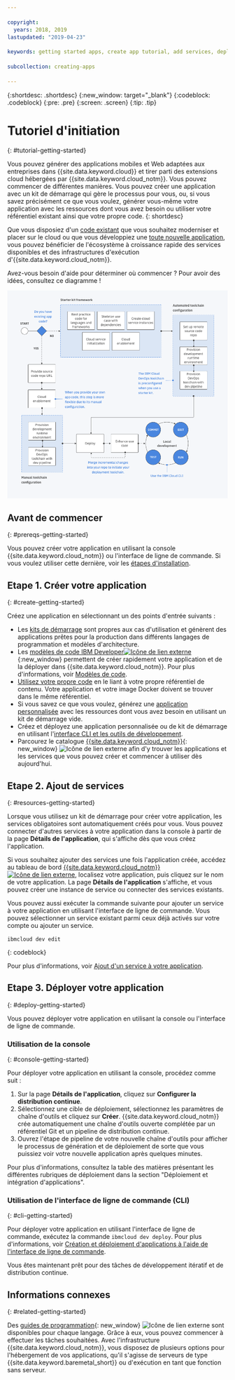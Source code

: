 ```yaml
---

copyright:
  years: 2018, 2019
lastupdated: "2019-04-23"

keywords: getting started apps, create app tutorial, add services, deploy apps, create app, app tutorial

subcollection: creating-apps

---
```


{:shortdesc: .shortdesc}
{:new_window: target="_blank"}
{:codeblock: .codeblock}
{:pre: .pre}
{:screen: .screen}
{:tip: .tip}

# Tutoriel d'initiation
{: #tutorial-getting-started}

Vous pouvez générer des applications mobiles et Web adaptées aux entreprises dans {{site.data.keyword.cloud}} et tirer parti des extensions cloud hébergées par {{site.data.keyword.cloud_notm}}. Vous pouvez commencer de différentes manières. Vous pouvez créer une application avec un kit de démarrage qui gère le processus pour vous, ou, si vous savez précisément ce que vous voulez, générer vous-même votre application avec les ressources dont vous avez besoin ou utiliser votre référentiel existant ainsi que votre propre code.
{: shortdesc}

Que vous disposiez d'un [code existant](/docs/apps/tutorials?topic=creating-apps-tutorial-byoc) que vous souhaitez moderniser et placer sur le cloud ou que vous développiez une [toute nouvelle application](/docs/apps/tutorials?topic=creating-apps-tutorial-starterkit), vous pouvez bénéficier de l'écosystème à croissance rapide des services disponibles et des infrastructures d'exécution d'{{site.data.keyword.cloud_notm}}.

Avez-vous besoin d'aide pour déterminer où commencer ? Pour avoir des idées, consultez ce diagramme !

![Présentation de Developer Experience](images/dev-journey.png "Présentation de Developer Experience")

## Avant de commencer
{: #prereqs-getting-started}

Vous pouvez créer votre application en utilisant la console {{site.data.keyword.cloud_notm}} ou l'interface de ligne de commande. Si vous voulez utiliser cette dernière, voir les [étapes d'installation](/docs/cli?topic=cloud-cli-ibmcloud-cli).

## Etape 1. Créer votre application
{: #create-getting-started}

Créez une application en sélectionnant un des points d'entrée suivants :

* Les [kits de démarrage](/docs/apps/tutorials?topic=creating-apps-tutorial-starterkit) sont propres aux cas d'utilisation et génèrent des applications prêtes pour la production dans différents langages de programmation et modèles d'architecture.
* Les [modèles de code IBM Developer![Icône de lien externe](../icons/launch-glyph.svg "Icône de lien externe")](https://developer.ibm.com/patterns/){:new_window} permettent de créer rapidement votre application et de la déployer dans {{site.data.keyword.cloud_notm}}. Pour plus d'informations, voir [Modèles de code](/docs/apps/tutorials?topic=creating-apps-tutorial-codepattern).
* [Utilisez votre propre code](/docs/apps/tutorials?topic=creating-apps-tutorial-byoc) en le liant à votre propre référentiel de contenu. Votre application et votre image Docker doivent se trouver dans le même référentiel.
* Si vous savez ce que vous voulez, générez une [application personnalisée](/docs/apps/tutorials?topic=creating-apps-tutorial-scratch) avec les ressources dont vous avez besoin en utilisant un kit de démarrage vide.
* Créez et déployez une application personnalisée ou de kit de démarrage en utilisant l'[interface CLI et les outils de développement](/docs/apps?topic=creating-apps-create-deploy-app-cli).
* Parcourez le catalogue [{{site.data.keyword.cloud_notm}}](https://{DomainName}/catalog){: new_window} ![Icône de lien externe](../icons/launch-glyph.svg "Icône de lien externe") afin d'y trouver les applications et les services que vous pouvez créer et commencer à utiliser dès aujourd'hui.

## Etape 2. Ajout de services
{: #resources-getting-started}

Lorsque vous utilisez un kit de démarrage pour créer votre application, les services obligatoires sont automatiquement créés pour vous. Vous pouvez connecter d'autres services à votre application dans la console à partir de la page **Détails de l'application**, qui s'affiche dès que vous créez l'application. 

Si vous souhaitez ajouter des services une fois l'application créée, accédez au tableau de bord [{{site.data.keyword.cloud_notm}}![Icône de lien externe](../../icons/launch-glyph.svg "Icône de lien externe")](https://{DomainName}), localisez votre application, puis cliquez sur le nom de votre application. La page **Détails de l'application** s'affiche, et vous pouvez créer une instance de service ou connecter des services existants.

Vous pouvez aussi exécuter la commande suivante pour ajouter un service à votre application en utilisant l'interface de ligne de commande. Vous pouvez sélectionner un service existant parmi ceux déjà activés sur votre compte ou ajouter un service.
```
ibmcloud dev edit
```
{: codeblock}

Pour plus d'informations, voir [Ajout d'un service à votre application](/docs/apps?topic=creating-apps-add-resource).

## Etape 3. Déployer votre application
{: #deploy-getting-started}

Vous pouvez déployer votre application en utilisant la console ou l'interface de ligne de commande.

### Utilisation de la console
{: #console-getting-started}

Pour déployer votre application en utilisant la console, procédez comme suit :

1. Sur la page **Détails de l'application**, cliquez sur **Configurer la distribution continue**.
2. Sélectionnez une cible de déploiement, sélectionnez les paramètres de chaîne d'outils et cliquez sur **Créer**. {{site.data.keyword.cloud_notm}} crée automatiquement une chaîne d'outils ouverte complétée par un référentiel Git et un pipeline de distribution continue.
3. Ouvrez l'étape de pipeline de votre nouvelle chaîne d'outils pour afficher le processus de génération et de déploiement de sorte que vous puissiez voir votre nouvelle application après quelques minutes.

Pour plus d'informations, consultez la table des matières présentant les différentes rubriques de déploiement dans la section "Déploiement et intégration d'applications".

### Utilisation de l'interface de ligne de commande (CLI)
{: #cli-getting-started}

Pour déployer votre application en utilisant l'interface de ligne de commande, exécutez la commande `ibmcloud dev deploy`. Pour plus d'informations, voir [Création et déploiement d'applications à l'aide de l'interface de ligne de commande](/docs/apps?topic=creating-apps-create-deploy-app-cli).

Vous êtes maintenant prêt pour des tâches de développement itératif et de distribution continue.

## Informations connexes
{: #related-getting-started}

Des [guides de programmation](https://{DomainName}/docs/home/build){: new_window} ![Icône de lien externe](../icons/launch-glyph.svg "Icône de lien externe") sont disponibles pour chaque langage. Grâce à eux, vous pouvez commencer à effectuer les tâches souhaitées. Avec l'infrastructure {{site.data.keyword.cloud_notm}}, vous disposez de plusieurs options pour l'hébergement de vos applications, qu'il s'agisse de serveurs de type {{site.data.keyword.baremetal_short}} ou d'exécution en tant que fonction sans serveur.
